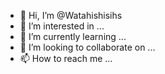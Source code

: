 - 👋 Hi, I’m @Watahishisihs
- 👀 I’m interested in ...
- 🌱 I’m currently learning ...
- 💞️ I’m looking to collaborate on ...
- 📫 How to reach me ...

<!---
Watahishisihs/Watahishisihs is a ✨ special ✨ repository because its `README.md` (this file) appears on your GitHub profile.
You can click the Preview link to take a look at your changes.
--->
